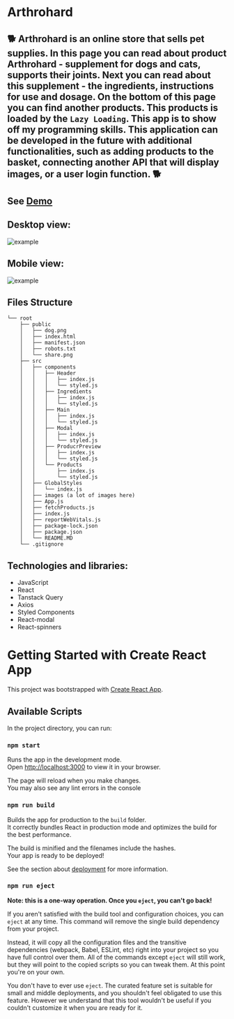 # Arthrohard

## 🐕 Arthrohard is an online store that sells pet supplies. In this page you can read about product Arthrohard - supplement for dogs and cats, supports their joints. Next you can read about this supplement - the ingredients, instructions for use and dosage. On the bottom of this page you can find another products. This products is loaded by the `Lazy Loading`. This app is to show off my programming skills. This application can be developed in the future with additional functionalities, such as adding products to the basket, connecting another API that will display images, or a user login function. 🐕

## See [Demo](https://konradbauer.github.io/Arthrohard/)

## Desktop view:

![example](https://github.com/KonradBauer/Arthrohard/blob/main/src/images/DesktopView.gif?raw=true)

## Mobile view: 

![example](https://github.com/KonradBauer/Arthrohard/blob/main/src/images/MobileView.gif?raw=true)

## Files Structure
```
└── root
    ├── public
    │   ├── dog.png
    │   ├── index.html
    │   ├── manifest.json
    │   ├── robots.txt
    │   └── share.png
    ├── src
    │   ├── components
    │   │   ├── Header
    │   │   │   ├── index.js
    │   │   │   └── styled.js
    │   │   ├── Ingredients
    │   │   │   ├── index.js
    │   │   │   └── styled.js
    │   │   ├── Main
    │   │   │   ├── index.js
    │   │   │   └── styled.js
    │   │   ├── Modal
    │   │   │   ├── index.js
    │   │   │   └── styled.js
    │   │   ├── ProducrPreview
    │   │   │   ├── index.js
    │   │   │   └── styled.js
    │   │   └── Products
    │   │       ├── index.js
    │   │       └── styled.js
    │   ├── GlobalStyles
    │   │   └── index.js
    │   ├── images (a lot of images here)
    │   ├── App.js
    │   ├── fetchProducts.js
    │   ├── index.js
    │   ├── reportWebVitals.js
    │   ├── package-lock.json
    │   ├── package.json
    │   └── README.MD
    └── .gitignore  
```

## Technologies and libraries:
 <ul>
   <li>JavaScript</li>
   <li>React</li>
   <li>Tanstack Query</li>
   <li>Axios</li>
   <li>Styled Components</li>
   <li>React-modal</li>
   <li>React-spinners</li>
 </ul>

# Getting Started with Create React App

This project was bootstrapped with [Create React App](https://github.com/facebook/create-react-app).

## Available Scripts

In the project directory, you can run:

### `npm start`

Runs the app in the development mode.\
Open [http://localhost:3000](http://localhost:3000) to view it in your browser.

The page will reload when you make changes.\
You may also see any lint errors in the console

### `npm run build`

Builds the app for production to the `build` folder.\
It correctly bundles React in production mode and optimizes the build for the best performance.

The build is minified and the filenames include the hashes.\
Your app is ready to be deployed!

See the section about [deployment](https://facebook.github.io/create-react-app/docs/deployment) for more information.

### `npm run eject`

**Note: this is a one-way operation. Once you `eject`, you can't go back!**

If you aren't satisfied with the build tool and configuration choices, you can `eject` at any time. This command will remove the single build dependency from your project.

Instead, it will copy all the configuration files and the transitive dependencies (webpack, Babel, ESLint, etc) right into your project so you have full control over them. All of the commands except `eject` will still work, but they will point to the copied scripts so you can tweak them. At this point you're on your own.

You don't have to ever use `eject`. The curated feature set is suitable for small and middle deployments, and you shouldn't feel obligated to use this feature. However we understand that this tool wouldn't be useful if you couldn't customize it when you are ready for it.
